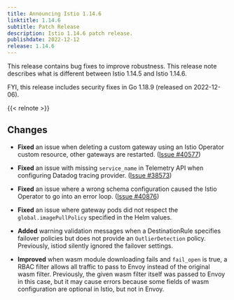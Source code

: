 ```yaml
---
title: Announcing Istio 1.14.6
linktitle: 1.14.6
subtitle: Patch Release
description: Istio 1.14.6 patch release.
publishdate: 2022-12-12
release: 1.14.6
---
```


This release contains bug fixes to improve robustness. This release note describes what is different between Istio 1.14.5 and Istio 1.14.6.

FYI, this release includes security fixes in Go 1.18.9 (released on 2022-12-06).

{{< relnote >}}

## Changes

- **Fixed** an issue when deleting a custom gateway using an Istio Operator custom resource, other gateways are restarted.
  ([Issue #40577](https://github.com/istio/istio/issues/40577))

- **Fixed** an issue with missing `service_name` in Telemetry API when configuring Datadog tracing provider.
  ([Issue #38573](https://github.com/istio/istio/issues/38573))

- **Fixed** an issue where a wrong schema configuration caused the Istio Operator to go into an error loop.
  ([Issue #40876](https://github.com/istio/istio/issues/40876))

- **Fixed** an issue where gateway pods did not respect the `global.imagePullPolicy` specified in the Helm values.

- **Added** warning validation messages when a DestinationRule specifies failover policies but does not provide an `OutlierDetection` policy.
  Previously, istiod silently ignored the failover settings.

- **Improved** when wasm module downloading fails and `fail_open` is true, a RBAC filter allows all traffic to pass to Envoy instead of the original wasm filter.
  Previously, the given wasm filter itself was passed to Envoy in this case, but it may cause errors because some fields of wasm configuration are optional in Istio, but not in Envoy.
